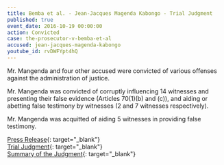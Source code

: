 ```yaml
---
title: Bemba et al. - Jean-Jacques Magenda Kabongo - Trial Judgment
published: true
event_date: 2016-10-19 00:00:00
action: Convicted
case: the-prosecutor-v-bemba-et-al
accused: jean-jacques-magenda-kabongo
youtube_id: rvDWFYpt4hQ
---
```


Mr. Mangenda and four other accused were convicted of various offenses against the administration of justice.

Mr. Mangenda was convicted of corruptly influencing 14 witnesses and presenting their false evidence (Articles 70(1)(b) and (c)), and aiding or abetting false testimony by witnesses (2 and 7 witnesses respectively).&nbsp;

Mr. Mangenda was acquitted of aiding 5 witnesses in providing false testimony.

[Press Release](https://www.icc-cpi.int/Pages/item.aspx?name=pr1245){: target="_blank"}<br>[Trial Judgment](https://www.icc-cpi.int/CourtRecords/CR2016_18527.PDF){: target="_blank"}&nbsp;<br>[Summary of the Judgment](https://www.icc-cpi.int/itemsDocuments/Bemba-et-al_Article_70_Judgment_Summary_ENG.pdf){: target="_blank"}
